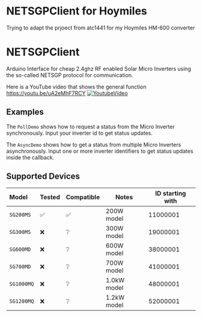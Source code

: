# NETSGPClient for Hoymiles
Trying to adapt the prjoect from atc1441 for my Hoymiles HM-600 converter

# NETSGPClient
Arduino Interface for cheap 2.4ghz RF enabled Solar Micro Inverters using the so-called NETSGP protocol for communication.

Here is a YouTube video that shows the general function
https://youtu.be/uA2eMhF7RCY
[![YoutubeVideo](https://img.youtube.com/vi/uA2eMhF7RCY/0.jpg)](https://www.youtube.com/watch?v=uA2eMhF7RCY)

## Examples
The `PollDemo` shows how to request a status from the Micro Inverter synchronously.
Input your inverter id to get status updates.

The `AsyncDemo` shows how to get a status from multiple Micro Inverters asynchronously.
Input one or more inverter identifiers to get status updates inside the callback.


## Supported Devices
| Model          | Tested             | Compatible         | Notes       | ID starting with |
|:---------------|--------------------|--------------------|-------------|------------------|
| `SG200MS`      | :white_check_mark: | :white_check_mark: | 200W model  | 11000001         |
| `SG300MS`      | :x:                | :grey_question:    | 300W model  | 19000001         |
| `SG600MD`      | :x:                | :grey_question:    | 600W model  | 38000001         |
| `SG700MD`      | :x:                | :grey_question:    | 700W model  | 41000001         |
| `SG1000MQ`     | :x:                | :grey_question:    | 1.0kW model | 48000001         |
| `SG1200MQ`     | :x:                | :grey_question:    | 1.2kW model | 52000001         |
